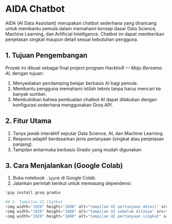 # AIDA Chatbot

AIDA (AI Data Assistant) merupakan chatbot sederhana yang dirancang untuk membantu pemula dalam memahami konsep dasar Data Science, Machine Learning, dan Artificial Intelligence. Chatbot ini dapat memberikan penjelasan singkat maupun detail sesuai kebutuhan pengguna.

## 1. Tujuan Pengembangan

Proyek ini dibuat sebagai final project program *Hacktiv8 — Maju Bersama AI*, dengan tujuan:
1. Menyediakan pendamping belajar berbasis AI bagi pemula.
2. Membantu pengguna memahami istilah teknis tanpa harus mencari ke banyak sumber.
3. Membuktikan bahwa pembuatan chatbot AI dapat dilakukan dengan konfigurasi sederhana menggunakan Groq API.

## 2. Fitur Utama

1. Tanya jawab interaktif seputar Data Science, AI, dan Machine Learning.
2. Respons adaptif berdasarkan jenis pertanyaan (singkat atau penjelasan panjang).
3. Tampilan antarmuka berbasis Gradio yang mudah digunakan.

## 3. Cara Menjalankan (Google Colab)

1. Buka notebook `.ipynb` di Google Colab.
2. Jalankan perintah berikut untuk memasang dependensi:
```python
!pip install groq gradio

## 4. Tampilan UI Chatbot
<img width="1920" height="1080" alt="tampilan UI pertanyaan detail" src="https://github.com/user-attachments/assets/a8e9f6aa-1faa-4ca3-bb5f-95dc944ee5a1" />
<img width="1920" height="1080" alt="tampilan UI sebelum ditanya" src="https://github.com/user-attachments/assets/282cd22b-c16f-4381-a32a-6ce3d0a5be38" />
<img width="1920" height="1080" alt="tampilan UI pertanyaan singkat" src="https://github.com/user-attachments/assets/af6a30f5-0fe3-44f6-8753-169b375504ef" />

